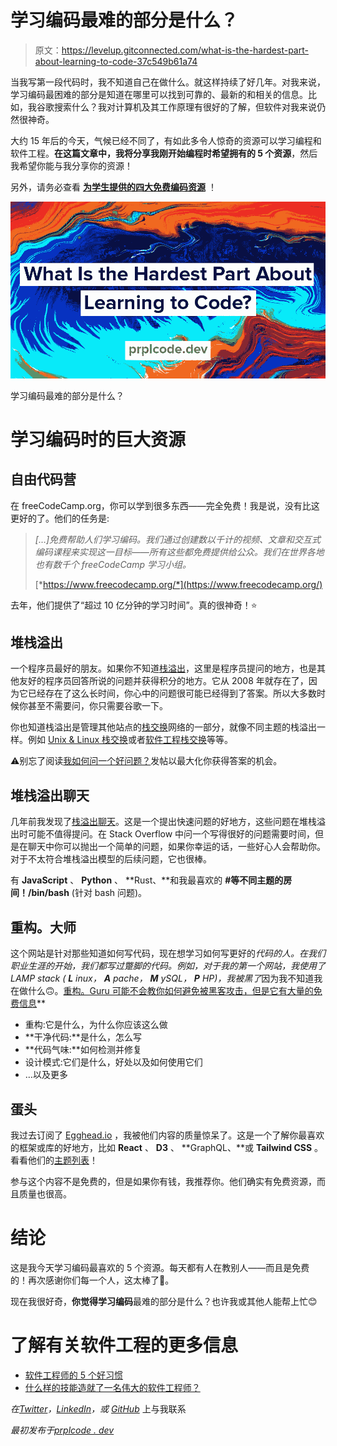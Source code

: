 # 学习编码最难的部分是什么？

> 原文：<https://levelup.gitconnected.com/what-is-the-hardest-part-about-learning-to-code-37c549b61a74>

当我写第一段代码时，我不知道自己在做什么。就这样持续了好几年。对我来说，学习编码最困难的部分是知道在哪里可以找到可靠的、最新的和相关的信息。比如，我谷歌搜索什么？我对计算机及其工作原理有很好的了解，但软件对我来说仍然很神奇。

大约 15 年后的今天，气候已经不同了，有如此多令人惊奇的资源可以学习编程和软件工程。**在这篇文章中，我将分享我刚开始编程时希望拥有的 5 个资源**，然后我希望你能与我分享你的资源！

另外，请务必查看 [**为学生提供的四大免费编码资源**](https://medium.com/@prplcode/top-four-free-coding-resources-for-students-6cc7109f966a) ！

![](img/713b9f88c700401b669005a801332165.png)

学习编码最难的部分是什么？

# 学习编码时的巨大资源

## 自由代码营

在 freeCodeCamp.org，你可以学到很多东西——完全免费！我是说，没有比这更好的了。他们的任务是:

> *[…]免费帮助人们学习编码。我们通过创建数以千计的视频、文章和交互式编码课程来实现这一目标——所有这些都免费提供给公众。我们在世界各地也有数千个 freeCodeCamp 学习小组。*
> 
> [*https://www.freecodecamp.org/*](https://www.freecodecamp.org/)

去年，他们提供了“超过 10 亿分钟的学习时间”。真的很神奇！⭐️

## 堆栈溢出

一个程序员最好的朋友。如果你不知道[栈溢出](https://stackoverflow.com/)，这里是程序员提问的地方，也是其他友好的程序员回答所说的问题并获得积分的地方。它从 2008 年就存在了，因为它已经存在了这么长时间，你心中的问题很可能已经得到了答案。所以大多数时候你甚至不需要问，你只需要谷歌一下。

你也知道栈溢出是管理其他站点的[栈交换](https://stackexchange.com/)网络的一部分，就像不同主题的栈溢出一样。例如 [Unix & Linux 栈交换](https://unix.stackexchange.com/)或者[软件工程栈交换](https://softwareengineering.stackexchange.com/)等等。

⚠️别忘了阅读[我如何问一个好问题？](https://stackoverflow.com/help/how-to-ask)发帖以最大化你获得答案的机会。

## 堆栈溢出聊天

几年前我发现了[栈溢出聊天](https://chat.stackoverflow.com/)。这是一个提出快速问题的好地方，这些问题在堆栈溢出时可能不值得提问。在 Stack Overflow 中问一个写得很好的问题需要时间，但是在聊天中你可以抛出一个简单的问题，如果你幸运的话，一些好心人会帮助你。对于不太符合堆栈溢出模型的后续问题，它也很棒。

有 **JavaScript** 、 **Python** 、 **Rust、**和我最喜欢的 **#等不同主题的房间！/bin/bash** (针对 bash 问题)。

## 重构。大师

这个网站是针对那些知道如何写代码，现在想学习如何写更好的*代码的人。在我们职业生涯的开始，我们都写过蹩脚的代码。例如，对于我的第一个网站，我使用了 LAMP stack ( **L** inux， **A** pache， **M** ySQL， **P** HP)，我被黑了*因为我不知道我在做什么🙃。[重构。Guru 可能不会教你如何避免被黑客攻击，但是它有大量的免费信息](https://refactoring.guru/)**

*   重构:它是什么，为什么你应该这么做
*   **干净代码:**是什么，怎么写
*   **代码气味:**如何检测并修复
*   设计模式:它们是什么，好处以及如何使用它们
*   …以及更多

## 蛋头

我过去订阅了 [Egghead.io](https://egghead.io/) ，我被他们内容的质量惊呆了。这是一个了解你最喜欢的框架或库的好地方，比如 **React** 、 **D3** 、 **GraphQL、**或 **Tailwind CSS** 。看看他们的[主题列表](https://egghead.io/topics)！

参与这个内容不是免费的，但是如果你有钱，我推荐你。他们确实有免费资源，而且质量也很高。

# 结论

这是我今天学习编码最喜欢的 5 个资源。每天都有人在教别人——而且是免费的！再次感谢你们每一个人，这太棒了💚。

现在我很好奇，**你觉得学习编码**最难的部分是什么？也许我或其他人能帮上忙😊

# 了解有关软件工程的更多信息

*   [软件工程师的 5 个好习惯](https://medium.com/@prplcode/5-good-habits-of-a-software-engineer-e8520b1894db)
*   [什么样的技能造就了一名伟大的软件工程师？](https://medium.com/@prplcode/what-skills-makes-a-great-software-engineer-25b97a1f50e5)

*在*[*Twitter*](https://twitter.com/prplcode)*，*[*LinkedIn*](https://linkedin.com/in/simeg)*，或* [*GitHub*](https://github.com/simeg) 上与我联系

*最初发布于*[*prplcode . dev*](https://prplcode.dev/)